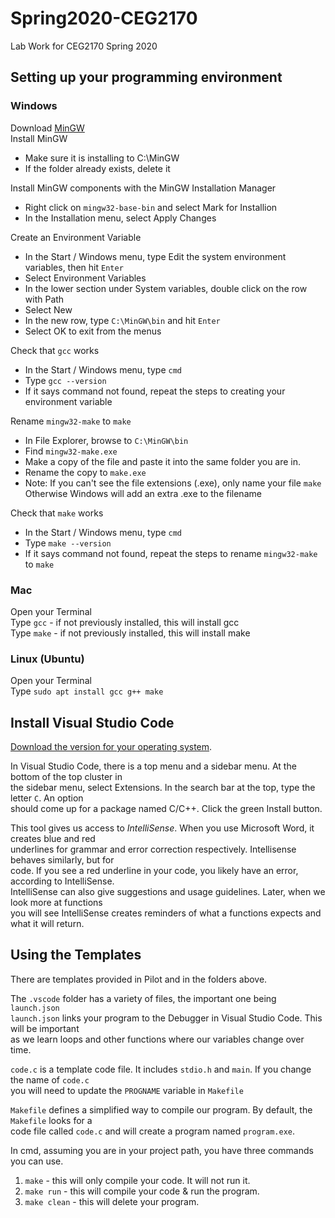 # Spring2020-CEG2170
Lab Work for CEG2170 Spring 2020

## Setting up your programming environment

### Windows
Download [MinGW](https://osdn.net/projects/mingw/downloads/68260/mingw-get-setup.exe/)  
Install MinGW 
* Make sure it is installing to C:\MinGW
* If the folder already exists, delete it

Install MinGW components with the MinGW Installation Manager
* Right click on `mingw32-base-bin` and select Mark for Installion
* In the Installation menu, select Apply Changes

Create an Environment Variable
* In the Start / Windows menu, type Edit the system environment variables, then hit `Enter`
* Select Environment Variables
* In the lower section under System variables, double click on the row with Path
* Select New
* In the new row, type `C:\MinGW\bin` and hit `Enter`
* Select OK to exit from the menus

Check that `gcc` works
* In the Start / Windows menu, type `cmd`
* Type `gcc --version`
* If it says command not found, repeat the steps to creating your environment variable

Rename `mingw32-make` to `make`
* In File Explorer, browse to `C:\MinGW\bin`
* Find `mingw32-make.exe`
* Make a copy of the file and paste it into the same folder you are in.
* Rename the copy to `make.exe`
* Note: If you can't see the file extensions (.exe), only name your file `make`  
  Otherwise Windows will add an extra .exe to the filename  

Check that `make` works
* In the Start / Windows menu, type `cmd`
* Type `make --version`
* If it says command not found, repeat the steps to rename `mingw32-make` to `make`

### Mac
Open your Terminal  
Type `gcc` - if not previously installed, this will install gcc  
Type `make` - if not previously installed, this will install make

### Linux (Ubuntu)
Open your Terminal  
Type `sudo apt install gcc g++ make`

## Install Visual Studio Code
[Download the version for your operating system](https://code.visualstudio.com/download).

In Visual Studio Code, there is a top menu and a sidebar menu.  At the bottom of the top cluster in  
the sidebar menu, select Extensions.  In the search bar at the top, type the letter `C`.  An option  
should come up for a package named C/C++.  Click the green Install button.

This tool gives us access to *IntelliSense*.  When you use Microsoft Word, it creates blue and red  
underlines for grammar and error correction respectively.  Intellisense behaves similarly, but for  
code.  If you see a red underline in your code, you likely have an error, according to IntelliSense.  
IntelliSense can also give suggestions and usage guidelines.  Later, when we look more at functions  
you will see IntelliSense creates reminders of what a functions expects and what it will return.

## Using the Templates
There are templates provided in Pilot and in the folders above.  

The `.vscode` folder has a variety of files, the important one being `launch.json`  
`launch.json` links your program to the Debugger in Visual Studio Code.  This will be important  
as we learn loops and other functions where our variables change over time.

`code.c` is a template code file.  It includes `stdio.h` and `main`.  If you change the name of `code.c`  
you will need to update the `PROGNAME` variable in `Makefile`

`Makefile` defines a simplified way to compile our program.  By default, the `Makefile` looks for a  
code file called `code.c` and will create a program named `program.exe`.

In cmd, assuming you are in your project path, you have three commands you can use.
1. `make` - this will only compile your code.  It will not run it.
2. `make run` - this will compile your code & run the program.
3. `make clean` - this will delete your program.
